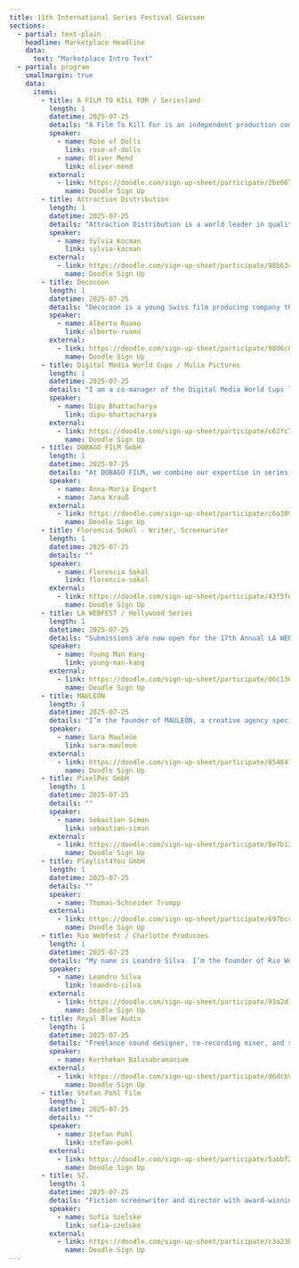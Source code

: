 ```yaml
---
title: 11th International Series Festival Giessen
sections:
  - partial: text-plain
    headline: Marketplace Headline
    data:
      text: "Marketplace Intro Text"
  - partial: program
    smallmargin: true
    data:
      items:			  
        - title: A FILM TO KILL FOR / Seriesland
          length: 1
          datetime: 2025-07-25
          details: "A Film To Kill For is an independent production company from Bilbao, Spain, dedicated to bold, genre-driven storytelling across digital platforms."
          speaker:
            - name: Rose of Dolls
              link: rose-of-dolls
            - name: Oliver Mend
              link: oliver-mend
          external:
            - link: https://doodle.com/sign-up-sheet/participate/2be0679e-5d3e-496d-aa63-79466b82fdf0/select
              name: Doodle Sign Up
        - title: Attraction Distribution
          length: 1
          datetime: 2025-07-25
          details: "Attraction Distribution is a world leader in quality family entertainment. We handle a catalogue of feature films across multiple genres, popular live action youth series and animation as well as prime time drama and original formats created by our sister companies and an extensive network of producers around the world."
          speaker:
            - name: Sylvia Kocman
              link: sylvia-kocman
          external:
            - link: https://doodle.com/sign-up-sheet/participate/98b63cbb-a7e2-403e-b47b-3e2c6de2bb9d/select
              name: Doodle Sign Up
        - title: Decocoon
          length: 1
          datetime: 2025-07-25
          details: "Decocoon is a young Swiss film producing company that emerged from an artists collective creating live and video performances."
          speaker:
            - name: Alberto Ruano
              link: alberto-ruano
          external:
            - link: https://doodle.com/sign-up-sheet/participate/98d6c8ac-e6bc-495b-adaa-a857e00e7b9b/select
              name: Doodle Sign Up
        - title: Digital Media World Cups / Mulia Pictures
          length: 1
          datetime: 2025-07-25
          details: "I am a co-manager of the Digital Media World Cups looking to educate the digital series community about our associated series festival circuits, the Web Series World Cup and the Audio Fiction World Cup. As Mulia Pictures, I am looking to network with fellow creatives."
          speaker:
            - name: Dipu Bhattacharya
              link: dipu-bhattacharya
          external:
            - link: https://doodle.com/sign-up-sheet/participate/c62fc7a0-0484-4219-9b64-6e9fa7d45c18/select
              name: Doodle Sign Up
        - title: DOBAGO FILM GmbH
          length: 1
          datetime: 2025-07-25
          details: "At DOBAGO FILM, we combine our expertise in series production, creative writing, post-production, and marketing to achieve unique results. With the support of our extensive network of partners, we realize film projects of various scales."
          speaker:
            - name: Anna-Maria Engert
            - name: Jana Krauß
          external:
            - link: https://doodle.com/sign-up-sheet/participate/c6a3097a-5272-4908-b380-a20485998e58/select
              name: Doodle Sign Up
        - title: Florencia Sokol - Writer, Screenwriter
          length: 1
          datetime: 2025-07-25
          details: ""
          speaker:
            - name: Florencia Sokol
              link: florencia-sokol
          external:
            - link: https://doodle.com/sign-up-sheet/participate/43f5f632-afe3-4582-8474-8fc8ce78b11e/select
              name: Doodle Sign Up
        - title: LA WEBFEST / Hollywood Series
          length: 1
          datetime: 2025-07-25
          details: "Submissions are now open for the 17th Annual LA WEBFEST 2026, the first and largest web series festival. We accept films, series (long or short form), pilots, podcasts, shorts, and scripts. The 9th Annual Hollywood Series 2025 will be held online in December — early bird submissions are open until June."
          speaker:
            - name: Young Man Kang
              link: young-man-kang
          external:
            - link: https://doodle.com/sign-up-sheet/participate/d6c136ee-ead1-4f58-a991-031c0d6b1f0f/select
              name: Doodle Sign Up
        - title: MAULEÓN
          length: 1
          datetime: 2025-07-25
          details: "I’m the founder of MAULEÓN, a creative agency specialising in communication for the cultural and creative industries. I help creators and cultural institutions communicate their work and identity through strategic social media content that highlights what makes them unique."
          speaker:
            - name: Sara Mauleón
              link: sara-mauleon
          external:
            - link: https://doodle.com/sign-up-sheet/participate/054847bd-aa10-4576-a314-d508dc1c21eb/select
              name: Doodle Sign Up
        - title: PixelPec GmbH
          length: 1
          datetime: 2025-07-25
          details: ""
          speaker:
            - name: Sebastion Simon
              link: sebastion-simon
          external:
            - link: https://doodle.com/sign-up-sheet/participate/8e7b12a8-102c-426f-8e1a-9a7b63725ea9/select
              name: Doodle Sign Up
        - title: Playlist4You GmbH
          length: 1
          datetime: 2025-07-25
          details: ""
          speaker:
            - name: Thomas-Schneider Trumpp
          external:
            - link: https://doodle.com/sign-up-sheet/participate/697bcce7-4a97-4920-b828-c84b83ea77f4/select
              name: Doodle Sign Up
        - title: Rio Webfest / Charlotte Producoes
          length: 1
          datetime: 2025-07-25
          details: "My name is Leandro Silva. I’m the founder of Rio Webfest and my company Charlotte Producoes is interested in international coproductions. www.charlotteproducoes.com"
          speaker:
            - name: Leandro Silva
              link: leandro-silva
          external:
            - link: https://doodle.com/sign-up-sheet/participate/93a2d3ba-e7f7-4ad3-8837-c0ca08035415/select
              name: Doodle Sign Up
        - title: Royal Blue Audio
          length: 1
          datetime: 2025-07-25
          details: "Freelance sound designer, re-recording mixer, and sound supervisor offering full audio post-production services for film, series, documentaries, and animation – from sound design and dialogue editing to mixing in stereo, 5.1, and beyond."
          speaker:
            - name: Kerthekan Balasubramaniam
          external:
            - link: https://doodle.com/sign-up-sheet/participate/d6dcb9a7-0d60-49d9-991e-4ec4761fbdb8/select
              name: Doodle Sign Up
        - title: Stefan Pohl Film
          length: 1
          datetime: 2025-07-25
          details: ""
          speaker:
            - name: Stefan Pohl
              link: stefan-pohl
          external:
            - link: https://doodle.com/sign-up-sheet/participate/5abbf2fd-b8eb-4553-905b-785153b01e8d/select
              name: Doodle Sign Up
        - title: SZ.
          length: 1
          datetime: 2025-07-25
          details: "Fiction screenwriter and director with award-winning projects developed for Warner Media and others, selected for leading international markets such as Iberseries, Conecta Fiction, and MIPCOM."
          speaker:
            - name: Sofía Szelske
              link: sofia-szelske
          external:
            - link: https://doodle.com/sign-up-sheet/participate/c3a23b7b-1690-40cd-9297-61dcc0ccc01c/select
              name: Doodle Sign Up
---
```

